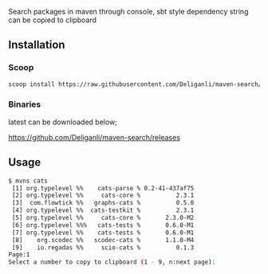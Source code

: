 Search packages in maven through console, sbt style dependency string can be copied to clipboard

## Installation

### Scoop

```bash
scoop install https://raw.githubusercontent.com/Deliganli/maven-search/master/scoop/mvns.json
```
### Binaries

latest can be downloaded below;

https://github.com/Deliganli/maven-search/releases

## Usage

```bash
$ mvns cats
 [1] org.typelevel %%    cats-parse % 0.2-41-437af75
 [2] org.typelevel %%     cats-core %          2.3.1
 [3]  com.flowtick %%   graphs-cats %          0.5.0
 [4] org.typelevel %%  cats-testkit %          2.3.1
 [5] org.typelevel %%     cats-core %       2.3.0-M2
 [6] org.typelevel %%%   cats-tests %       0.6.0-M1
 [7] org.typelevel %%    cats-tests %       0.6.0-M1
 [8]    org.scodec %%   scodec-cats %       1.1.0-M4
 [9]    io.regadas %%     scio-cats %          0.1.3
Page:1
Select a number to copy to clipboard (1 - 9, n:next page):
``` 
